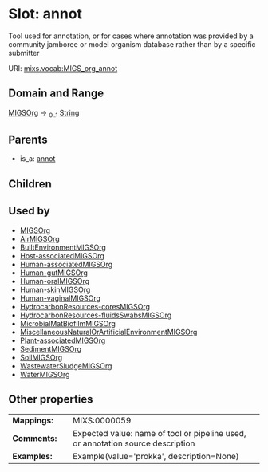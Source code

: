 
# Slot: annot


Tool used for annotation, or for cases where annotation was provided by a community jamboree or model organism database rather than by a specific submitter

URI: [mixs.vocab:MIGS_org_annot](https://w3id.org/mixs/vocab/MIGS_org_annot)


## Domain and Range

[MIGSOrg](MIGSOrg.md) &#8594;  <sub>0..1</sub> [String](types/String.md)

## Parents

 *  is_a: [annot](annot.md)

## Children


## Used by

 * [MIGSOrg](MIGSOrg.md)
 * [AirMIGSOrg](AirMIGSOrg.md)
 * [BuiltEnvironmentMIGSOrg](BuiltEnvironmentMIGSOrg.md)
 * [Host-associatedMIGSOrg](Host-associatedMIGSOrg.md)
 * [Human-associatedMIGSOrg](Human-associatedMIGSOrg.md)
 * [Human-gutMIGSOrg](Human-gutMIGSOrg.md)
 * [Human-oralMIGSOrg](Human-oralMIGSOrg.md)
 * [Human-skinMIGSOrg](Human-skinMIGSOrg.md)
 * [Human-vaginalMIGSOrg](Human-vaginalMIGSOrg.md)
 * [HydrocarbonResources-coresMIGSOrg](HydrocarbonResources-coresMIGSOrg.md)
 * [HydrocarbonResources-fluidsSwabsMIGSOrg](HydrocarbonResources-fluidsSwabsMIGSOrg.md)
 * [MicrobialMatBiofilmMIGSOrg](MicrobialMatBiofilmMIGSOrg.md)
 * [MiscellaneousNaturalOrArtificialEnvironmentMIGSOrg](MiscellaneousNaturalOrArtificialEnvironmentMIGSOrg.md)
 * [Plant-associatedMIGSOrg](Plant-associatedMIGSOrg.md)
 * [SedimentMIGSOrg](SedimentMIGSOrg.md)
 * [SoilMIGSOrg](SoilMIGSOrg.md)
 * [WastewaterSludgeMIGSOrg](WastewaterSludgeMIGSOrg.md)
 * [WaterMIGSOrg](WaterMIGSOrg.md)

## Other properties

|  |  |  |
| --- | --- | --- |
| **Mappings:** | | MIXS:0000059 |
| **Comments:** | | Expected value: name of tool or pipeline used, or annotation source description |
| **Examples:** | | Example(value='prokka', description=None) |

